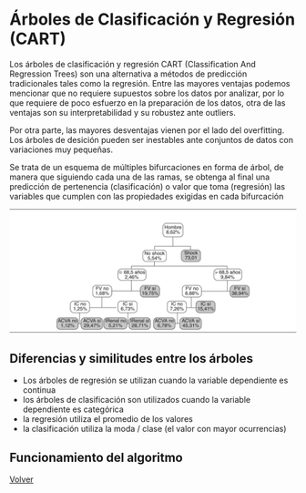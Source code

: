 # Árboles de Clasificación y Regresión (CART)

Los árboles de clasificación y regresión CART (Classification And Regression Trees) son una alternativa a métodos de predicción tradicionales tales como la regresión.
Entre las mayores ventajas podemos mencionar que no requiere supuestos sobre los datos por analizar, por lo que requiere de poco esfuerzo en la preparación de los datos, otra de las ventajas son su interpretabilidad y su robustez ante outliers.

Por otra parte, las mayores desventajas vienen por el lado del overfitting. Los árboles de desición pueden ser inestables ante conjuntos de datos con variaciones muy pequeñas.

Se trata de un esquema de múltiples bifurcaciones en forma de árbol, de manera que siguiendo cada una de las ramas, se obtenga al final una predicción de pertenencia (clasificación) o valor que toma (regresión) las variables que cumplen con las propiedades exigidas en cada bifurcación

![](./images/gr2.png)

## Diferencias y similitudes entre los árboles

- Los árboles de regresión se utilizan cuando la variable dependiente es continua
- los árboles de clasificación son utilizados cuando la variable dependiente es categórica
- la regresión utiliza el promedio de los valores
- la clasificación utiliza la moda / clase (el valor con mayor ocurrencias)

## Funcionamiento del algoritmo



[Volver](./../README.md)
